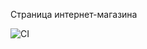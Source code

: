 Страница интернет-магазина

![CI](https://github.com/markovanton1986/cra_2/actions/workflows/web.yml/badge.svg)


